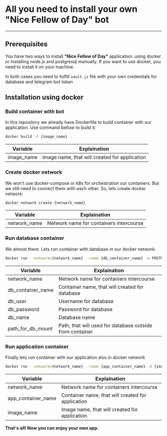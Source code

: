 # All you need to install your own "Nice Fellow of Day" bot
---

## Prerequisites
You have two ways to install **"Nice Fellow of Day"** application: using docker or installing node.js and postgresql manually. If you want to use docker, you need to install it on your machine.

In both cases you need to fulfill `vault.js` file with your own credentials for database and telegram bot token

## Installation using docker

### Build container with bot
In this repository we already have Dockerfile to build container with our application. Use command bellow to build it:
```sh
docker build -t {image_name} .
```
| Variable | Explaination |
| ------ | ------ |
| image_name | Image name, that will created for application |


### Create docker network
We won't use docker-compose or k8s for orchestration our containers. But we still need to connect them with each other. So, lets create docker network:
```sh
docker network create {network_name}
```
| Variable | Explaination |
| ------ | ------ |
| network_name | Network name for containers intercourse |


### Run database container
We almost there. Lets run container with database in our docker network:
```sh
docker run --network={network_name} --name {db_container_name} -e POSTGRES_USER={db_user} -e POSTGRES_PASSWORD={db_password} -e POSTGRES_DB={db_name} -d -v $HOME/{path_for_db_mount}:/var/lib/postgresql/data postgres:13.3
```
| Variable | Explaination |
| ------ | ------ |
| network_name | Network name for containers intercourse |
| db_container_name | Container name, that will created for database |
| db_user | Username for database |
| db_password | Password for database |
| db_name | Database name |
| path_for_db_mount | Path, that will used for database outside from container |

### Run application container
Finally lets run container with our application also in docker network
```sh
docker run --network={network_name} --name {app_container_name} -d {image_name}
```
| Variable | Explaination |
| ------ | ------ |
| network_name | Network name for containers intercourse |
| app_container_name | Container name, that will created for application |
| image_name | Image name, that will created for application |


**That's all! Now you can enjoy your own app.**

